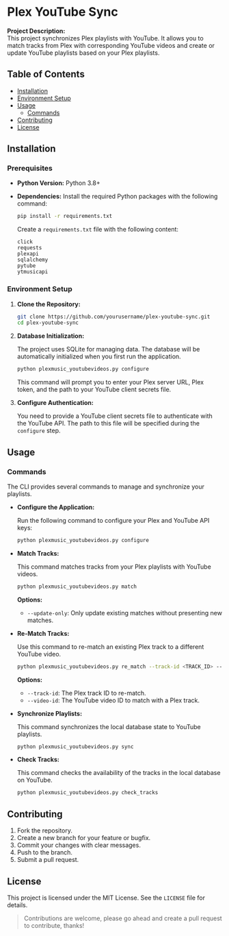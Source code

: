 # Plex YouTube Sync

**Project Description:**  
This project synchronizes Plex playlists with YouTube. It allows you to match tracks from Plex with corresponding YouTube videos and create or update YouTube playlists based on your Plex playlists.

## Table of Contents
- [Installation](#installation)
- [Environment Setup](#environment-setup)
- [Usage](#usage)
  - [Commands](#commands)
- [Contributing](#contributing)
- [License](#license)

## Installation

### Prerequisites
- **Python Version:** Python 3.8+
- **Dependencies:** Install the required Python packages with the following command:

  ```bash
  pip install -r requirements.txt
  ```

  Create a `requirements.txt` file with the following content:

  ```
  click
  requests
  plexapi
  sqlalchemy
  pytube
  ytmusicapi
  ```

### Environment Setup
1. **Clone the Repository:**

   ```bash
   git clone https://github.com/yourusername/plex-youtube-sync.git
   cd plex-youtube-sync
   ```

2. **Database Initialization:**
   
   The project uses SQLite for managing data. The database will be automatically initialized when you first run the application.

   ```bash
   python plexmusic_youtubevideos.py configure
   ```

   This command will prompt you to enter your Plex server URL, Plex token, and the path to your YouTube client secrets file.

3. **Configure Authentication:**

   You need to provide a YouTube client secrets file to authenticate with the YouTube API. The path to this file will be specified during the `configure` step.

## Usage

### Commands
The CLI provides several commands to manage and synchronize your playlists.

- **Configure the Application:**

  Run the following command to configure your Plex and YouTube API keys:

  ```bash
  python plexmusic_youtubevideos.py configure
  ```

- **Match Tracks:**

  This command matches tracks from your Plex playlists with YouTube videos.

  ```bash
  python plexmusic_youtubevideos.py match
  ```

  **Options:**
  - `--update-only`: Only update existing matches without presenting new matches.

- **Re-Match Tracks:**

  Use this command to re-match an existing Plex track to a different YouTube video.

  ```bash
  python plexmusic_youtubevideos.py re_match --track-id <TRACK_ID> --video-id <VIDEO_ID>
  ```

  **Options:**
  - `--track-id`: The Plex track ID to re-match.
  - `--video-id`: The YouTube video ID to match with a Plex track.

- **Synchronize Playlists:**

  This command synchronizes the local database state to YouTube playlists.

  ```bash
  python plexmusic_youtubevideos.py sync
  ```

- **Check Tracks:**

  This command checks the availability of the tracks in the local database on YouTube.

  ```bash
  python plexmusic_youtubevideos.py check_tracks
  ```

## Contributing
1. Fork the repository.
2. Create a new branch for your feature or bugfix.
3. Commit your changes with clear messages.
4. Push to the branch.
5. Submit a pull request.

## License
This project is licensed under the MIT License. See the `LICENSE` file for details.


> Contributions are welcome, please go ahead and create a pull request to contribute, thanks!